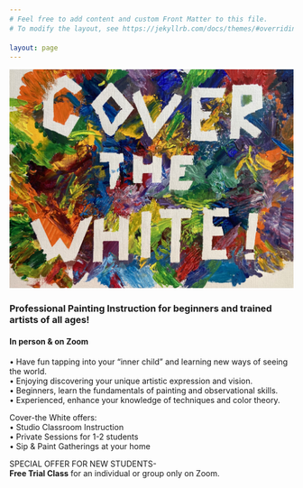 ```yaml
---
# Feel free to add content and custom Front Matter to this file.
# To modify the layout, see https://jekyllrb.com/docs/themes/#overriding-theme-defaults

layout: page
---
```


![CTW Logo](./images/CTW_logo.jpg)

### Professional Painting Instruction for beginners and trained artists of all ages!  
#### In person & on Zoom  

•	Have fun tapping into your “inner child” and learning new ways of seeing the world.  
•	Enjoying discovering your unique artistic expression and vision.  
•	Beginners, learn the fundamentals of painting and observational skills.  
•	Experienced, enhance your knowledge of techniques and color theory.  

Cover-the White offers:  
•	Studio Classroom Instruction  
•	Private Sessions for 1-2 students  
•	Sip & Paint Gatherings at your home  

SPECIAL OFFER FOR NEW STUDENTS-  
**Free Trial Class** for an individual or group only on Zoom.  
